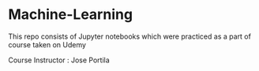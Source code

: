 # Machine-Learning
This repo consists of Jupyter notebooks which were practiced as a part of course taken on Udemy 

Course Instructor : Jose Portila
